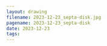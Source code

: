 ```yaml
---
layout: drawing
filename: 2023-12-23_septa-disk.jpg
pagename: 2023-12-23_septa-disk
date: 2023-12-23
tags:
---
```

